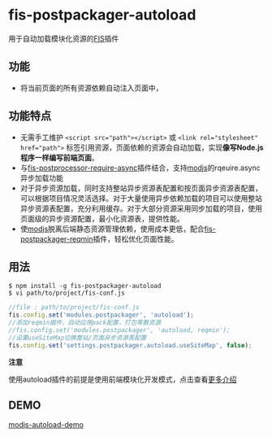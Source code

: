 # fis-postpackager-autoload

用于自动加载模块化资源的[FIS](https://github.com/fex-team/fis)插件

## 功能

 - 将当前页面的所有资源依赖自动注入页面中，


## 功能特点

 - 无需手工维护 ```<script src="path"></script>``` 或 ```<link rel="stylesheet" href="path">``` 标签引用资源，页面依赖的资源会自动加载，实现**像写Node.js程序一样编写前端页面**。
 - 与[fis-postprocessor-require-async](https://github.com/xiangshouding/fis-postprocessor-require-async)插件结合，支持[modjs](https://github.com/fex-team/mod)的rqeuire.async异步加载功能
 - 对于异步资源加载，同时支持整站异步资源表配置和按页面异步资源表配置，可以根据项目情况灵活选择。对于大量使用异步依赖加载的项目可以使用整站异步资源表配置，充分利用缓存。对于大部分资源采用同步加载的项目，使用页面级的异步资源配置，最小化资源表，提供性能。
 - 使[modjs](https://github.com/fex-team/mod)脱离后端静态资源管理依赖，使用成本更低，配合[fis-postpackager-reqmin](https://github.com/hefangshi/fis-postpackager-reqmin)插件，轻松优化页面性能。

## 用法

    $ npm install -g fis-postpackager-autoload
    $ vi path/to/project/fis-conf.js

```javascript
//file : path/to/project/fis-conf.js
fis.config.set('modules.postpackager', 'autoload');
//添加reqmin插件，自动应用pack配置，打包零散资源
//fis.config.set('modules.postpackager', 'autoload, reqmin');
//设置useSiteMap切换整站/页面异步资源表配置
fis.config.set('settings.postpackager.autoload.useSiteMap', false);
```

**注意**

使用autoload插件的前提是使用前端模块化开发模式，点击查看[更多介绍](#)

## DEMO

[modjs-autoload-demo](https://github.com/hefangshi/modjs-autoload-demo)

